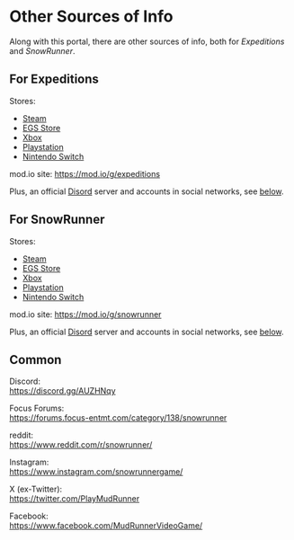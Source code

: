# Other Sources of Info

Along with this portal, there are other sources of info, both for *Expeditions* and *SnowRunner*.

## For Expeditions
Stores:

-   [Steam](https://store.steampowered.com/app/2477340/Expeditions_A_MudRunner_Game/)
-   [EGS Store](https://store.epicgames.com/ru/p/expeditions-a-mudrunner-game-e6bda2)
-   [Xbox](https://www.xbox.com/en-US/games/store/expeditions-a-mudrunner-game/9NP9J3T0JWRL/00104)
-   [Playstation](https://store.playstation.com/en-us/product/UP4133-PPSA17423_00-SNOWRUNNEREXPEDI)
-   [Nintendo Switch](https://www.nintendo.co.uk/Games/Nintendo-Switch-games/Expeditions-A-MudRunner-Game-2521958.html)

mod.io site: <https://mod.io/g/expeditions>

Plus, an official [Disord](https://discord.gg/AUZHNqy) server and accounts in social networks, see [below](#common).

## For SnowRunner
Stores:

-   [Steam](https://store.steampowered.com/app/1465360/SnowRunner/)
-   [EGS Store](https://www.epicgames.com/store/en-US/product/snowrunner/home)
-   [Xbox](https://www.microsoft.com/en-us/p/snowrunner/9n299qjph574)
-   [Playstation](https://store.playstation.com/en-us/product/UP4133-PPSA04930_00-SNOWRUNNERGAME01)
-   [Nintendo Switch](https://www.nintendo.co.uk/Games/Nintendo-Switch-games/SnowRunner-1961729.html)

mod.io site: <https://mod.io/g/snowrunner>

Plus, an official [Disord](https://discord.gg/AUZHNqy) server and accounts in social networks, see [below](#common).


## Common

Discord:  
<https://discord.gg/AUZHNqy>

Focus Forums:  
<https://forums.focus-entmt.com/category/138/snowrunner>

reddit:  
<https://www.reddit.com/r/snowrunner/>

Instagram:  
<https://www.instagram.com/snowrunnergame/>

X (ex-Twitter):  
<https://twitter.com/PlayMudRunner>

Facebook:  
<https://www.facebook.com/MudRunnerVideoGame/>
